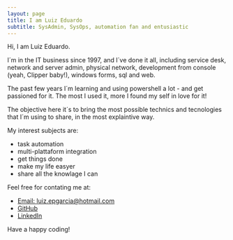 ```yaml
---
layout: page
title: I am Luiz Eduardo
subtitle: SysAdmin, SysOps, automation fan and entusiastic
---
```


Hi, I am Luiz Eduardo.

I´m in the IT business since 1997, and I´ve done it all, including service desk, network and server admin, physical network, development from console (yeah, Clipper baby!), windows forms, sql and web.

The past few years I´m learning and using powershell a lot - and get passioned for it. The most I used it, more I found my self in love for it!

The objective here it´s to bring the most possible technics and tecnologies that I´m using to share, in the most explaintive way.

My interest subjects are:
- task automation
- multi-plattaform integration
- get things done
- make my life easyer
- share all the knowlage I can

Feel free for contating me at:
* [Email: luiz.epgarcia@hotmail.com](mailto:luiz.epgarcia@hotmail.com)
* [GitHub](https://github.com/luizeduardogarcia)
* [LinkedIn](https://www.linkedin.com/in/luiz-eduardo-garcia)

Have a happy coding!
